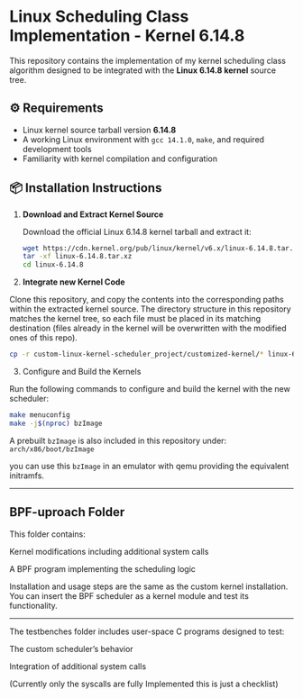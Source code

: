 # Linux Scheduling Class Implementation - Kernel 6.14.8

This repository contains the implementation of my kernel scheduling class algorithm  designed to be integrated with the **Linux 6.14.8 kernel** source tree.

## ⚙️ Requirements

- Linux kernel source tarball version **6.14.8**
- A working Linux environment with `gcc 14.1.0`, `make`, and required development tools
- Familiarity with kernel compilation and configuration

## 📦 Installation Instructions

1. **Download and Extract Kernel Source**

   Download the official Linux 6.14.8 kernel tarball and extract it:

   ```bash
   wget https://cdn.kernel.org/pub/linux/kernel/v6.x/linux-6.14.8.tar.xz
   tar -xf linux-6.14.8.tar.xz
   cd linux-6.14.8
   ```
   
2. **Integrate new Kernel Code**

Clone this repository, and copy the contents into the corresponding paths within the extracted kernel source. The directory structure in this repository matches the kernel tree, so each file must be placed in its matching destination (files already in the kernel will be overwritten with the modified ones of this repo).

```bash
cp -r custom-linux-kernel-scheduler_project/customized-kernel/* linux-6.14.8/
```

3. Configure and Build the Kernels

Run the following commands to configure and build the kernel with the new scheduler:

```bash
make menuconfig
make -j$(nproc) bzImage
```
A prebuilt `bzImage` is also included in this repository under:
`arch/x86/boot/bzImage`

you can use this `bzImage` in an emulator with qemu providing the equivalent initramfs.

--- 

## BPF-uproach Folder

This folder contains:

Kernel modifications including additional system calls

A BPF program implementing the scheduling logic

Installation and usage steps are the same as the custom kernel installation. You can insert the BPF scheduler as a kernel module and test its functionality.

---

The testbenches folder includes user-space C programs designed to test:

The custom scheduler’s behavior

Integration of additional system calls


(Currently only the syscalls are fully Implemented this is just a checklist)
